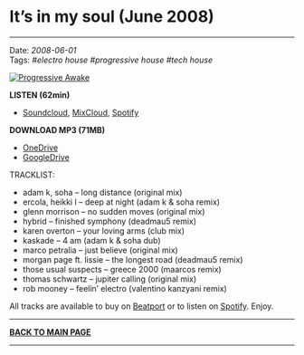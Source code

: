 # It’s in my soul (June 2008)

----

Date: *2008-06-01*  
Tags: *#electro house* *#progressive house* *#tech house*  

[![Progressive Awake](https://thumbnailer.mixcloud.com/unsafe/400x400/extaudio/b/d/f/a/429c-c6cf-4b33-9ef5-9fe62059486d)](https://soundcloud.com/progressiveawake2008/its-in-my-soul-june-2008)

**LISTEN (62min)**
* [Soundcloud](https://soundcloud.com/progressiveawake2008/its-in-my-soul-june-2008), [MixCloud](https://www.mixcloud.com/progressiveawake/its-in-my-soul-june-2008/), [Spotify](https://open.spotify.com/playlist/6sBdrvvG6vHQQ2duawMm1x?si=d59c498896ea4bb7)  

<!--[YouTube**](https://youtu.be/_ZUpp6BTWEY), -->

**DOWNLOAD MP3 (71MB)**  
* [OneDrive](https://1drv.ms/u/s!AmzuuXrjf51v2LISHaczUR1KVbJG0A?e=sg6TsD)
* [GoogleDrive](https://drive.google.com/uc?id=0B1aIvu0NI6o4eVF6ZVYwWVhsdkk&export=download&resourcekey=0-KfnysDc6GvI5RHW4rdU2sQ)

TRACKLIST:  

* adam k, soha – long distance (original mix)
* ercola, heikki l – deep at night (adam k & soha remix)
* glenn morrison – no sudden moves (original mix)
* hybrid – finished symphony (deadmau5 remix)
* karen overton – your loving arms (club mix)
* kaskade – 4 am (adam k & soha dub)
* marco petralia – just believe (original mix)
* morgan page ft. lissie – the longest road (deadmau5 remix)
* those usual suspects – greece 2000 (maarcos remix)
* thomas schwartz – jupiter calling (original mix)
* rob mooney – feelin’ electro (valentino kanzyani remix)

All tracks are available to buy on <a href="http://beatport.com" target="_blank">Beatport</a> or to listen on [Spotify](https://open.spotify.com/playlist/6sBdrvvG6vHQQ2duawMm1x?si=d59c498896ea4bb7).
Enjoy.

----

[**BACK TO MAIN PAGE**](./README.md)

---- 
